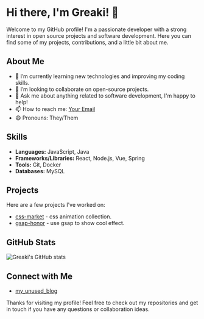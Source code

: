 # Hi there, I'm Greaki! 👋

Welcome to my GitHub profile! I'm a passionate developer with a strong interest in open source projects and software development. Here you can find some of my projects, contributions, and a little bit about me.

## About Me

- 🌱 I’m currently learning new technologies and improving my coding skills.
- 👯 I’m looking to collaborate on open-source projects.
- 💬 Ask me about anything related to software development, I'm happy to help!
- 📫 How to reach me: [Your Email](mailto:1757754404@qq.com)
- 😄 Pronouns: They/Them

## Skills

- **Languages:** JavaScript, Java
- **Frameworks/Libraries:** React, Node.js, Vue, Spring
- **Tools:** Git, Docker
- **Databases:** MySQL

## Projects

Here are a few projects I've worked on:

- [css-market](https://css-market.vercel.app/) - css animation collection.
- [gsap-honor](https://copy-honor-with-gsap.vercel.app/) - use gsap to show cool effect.

## GitHub Stats

![Greaki's GitHub stats](https://github-readme-stats.vercel.app/api?username=Greaki&show_icons=true&theme=radical)

## Connect with Me
- [my_unused_blog](https://www.jinjin-bao.top/about)

Thanks for visiting my profile! Feel free to check out my repositories and get in touch if you have any questions or collaboration ideas.


